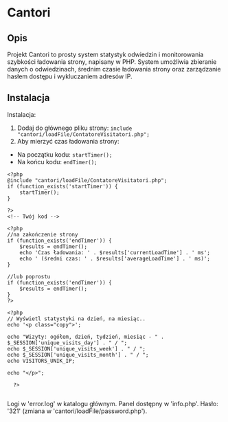 # Cantori

## Opis

Projekt Cantori to prosty system statystyk odwiedzin i monitorowania szybkości ładowania strony, napisany w PHP. System umożliwia zbieranie danych o odwiedzinach, średnim czasie ładowania strony oraz zarządzanie hasłem dostępu i wykluczaniem adresów IP.

## Instalacja

Instalacja:

1. Dodaj do głównego pliku strony: `include "cantori/loadFile/ContatoreVisitatori.php";`
2. Aby mierzyć czas ładowania strony:

  - Na początku kodu: `startTimer();`
  - Na końcu kodu: `endTimer();`


```
<?php
@include "cantori/loadFile/ContatoreVisitatori.php";
if (function_exists('startTimer')) {
    startTimer();
}

?>
<!-- Twój kod -->

<?php
//na zakończenie strony
if (function_exists('endTimer')) {
    $results = endTimer();
    echo 'Czas ładowania: ' . $results['currentLoadTime'] . ' ms';
    echo ' (średni czas: ' . $results['averageLoadTime'] . ' ms)';
}

//lub poprostu
if (function_exists('endTimer')) {
    $results = endTimer();
}
?>

<?php
// Wyświetl statystyki na dzień, na miesiąc..
echo '<p class="copy">';

echo "Wizyty: ogółem, dzień, tydzień, miesiąc - " . $_SESSION['unique_visits_day'] . " / ";
echo $_SESSION['unique_visits_week'] . " / ";
echo $_SESSION['unique_visits_month'] . " / "; 
echo VISITORS_UNIK_IP;

echo "</p>";
 
  ?>
  
```

Logi w 'error.log' w katalogu głównym.
Panel dostępny w 'info.php'.
Hasło: '321' (zmiana w 'cantori/loadFile/password.php').
